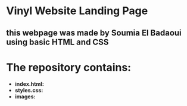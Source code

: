 # Vinyl Website Landing Page
## this webpage was made by Soumia El Badaoui using basic HTML and CSS

# The repository contains:

- **index.html:**
- **styles.css:**
- **images:**
